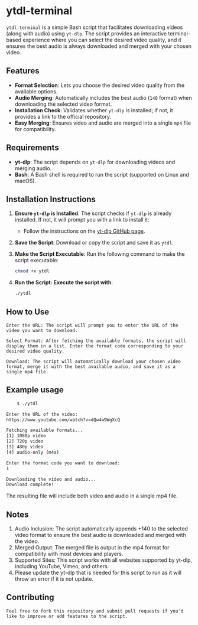 # ytdl-terminal

`ytdl-terminal` is a simple Bash script that facilitates downloading videos (along with audio) using `yt-dlp`. The script provides an interactive terminal-based experience where you can select the desired video quality, and it ensures the best audio is always downloaded and merged with your chosen video.

## Features

- **Format Selection**: Lets you choose the desired video quality from the available options.
- **Audio Merging**: Automatically includes the best audio (`140` format) when downloading the selected video format.
- **Installation Check**: Validates whether `yt-dlp` is installed; if not, it provides a link to the official repository.
- **Easy Merging**: Ensures video and audio are merged into a single `mp4` file for compatibility.

## Requirements

- **yt-dlp**: The script depends on `yt-dlp` for downloading videos and merging audio.
- **Bash**: A Bash shell is required to run the script (supported on Linux and macOS).

## Installation Instructions

1. **Ensure `yt-dlp` is Installed**: 
   The script checks if `yt-dlp` is already installed. If not, it will prompt you with a link to install it:
   - Follow the instructions on the [yt-dlp GitHub page](https://github.com/yt-dlp/yt-dlp).

2. **Save the Script**:
   Download or copy the script and save it as `ytdl`.

3. **Make the Script Executable**:
   Run the following command to make the script executable:
   ```bash
   chmod +x ytdl

4. **Run the Script: Execute the script with**:
    ```bash
    ./ytdl


## How to Use
    Enter the URL: The script will prompt you to enter the URL of the video you want to download.

    Select Format: After fetching the available formats, the script will display them in a list. Enter the format code corresponding to your desired video quality.

    Download: The script will automatically download your chosen video format, merge it with the best available audio, and save it as a single mp4 file.

## Example usage
```bash
    $ ./ytdl

Enter the URL of the video:
https://www.youtube.com/watch?v=dQw4w9WgXcQ

Fetching available formats...
[1] 1080p video
[2] 720p video
[3] 480p video
[4] audio-only (m4a)

Enter the format code you want to download:
1

Downloading the video and audio...
Download complete!
```
The resulting file will include both video and audio in a single mp4 file.

## Notes
1.    Audio Inclusion: The script automatically appends +140 to the selected video format to ensure the best audio is downloaded and merged with the video.
2.    Merged Output: The merged file is output in the mp4 format for compatibility with most devices and players.
3.    Supported Sites: This script works with all websites supported by yt-dlp, including YouTube, Vimeo, and others.
4. Please update the yt-dlp that is needed for this script to run as it will throw an error if it is not update.

## Contributing
    Feel free to fork this repository and submit pull requests if you'd like to improve or add features to the script.
    
